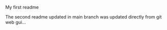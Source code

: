 My first readme


The second readme updated in main branch was updated directly from git web gui...
